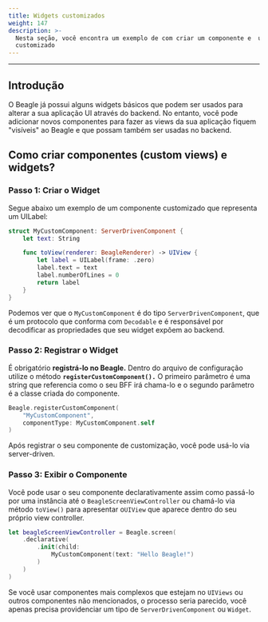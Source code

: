 ```yaml
---
title: Widgets customizados
weight: 147
description: >-
  Nesta seção, você encontra um exemplo de com criar um componente e  um widget
  customizado
---
```


---

## Introdução

O Beagle já possui alguns widgets básicos que podem ser usados para alterar a sua aplicação UI através do backend. No entanto, você pode adicionar novos componentes para fazer as views da sua aplicação fiquem "visíveis" ao Beagle e que possam também ser usadas no backend. 

## Como criar componentes \(custom views\) e widgets?

### Passo 1: Criar o Widget

Segue abaixo um exemplo de um componente customizado que representa um UILabel:

```swift
struct MyCustomComponent: ServerDrivenComponent {
    let text: String

    func toView(renderer: BeagleRenderer) -> UIView {
        let label = UILabel(frame: .zero)
        label.text = text
        label.numberOfLines = 0
        return label
    }
}
```

Podemos ver que o `MyCustomComponent` é do tipo `ServerDrivenComponent`, que é um protocolo que conforma com `Decodable` e é responsável por decodificar as propriedades que seu widget expõem ao backend.

### Passo 2: Registrar o Widget

É obrigatório **registrá-lo no Beagle.** Dentro do arquivo de configuração utilize o método **`registerCustomComponent().`** O primeiro parâmetro é uma string que referencia como o seu BFF irá chama-lo e o segundo parâmetro é a classe criada do componente.

```swift
Beagle.registerCustomComponent(
    "MyCustomComponent",
    componentType: MyCustomComponent.self
)
```

Após registrar o seu componente de customização, você pode usá-lo  via server-driven.

### Passo 3: Exibir o Componente

Você pode usar o seu componente declarativamente assim como passá-lo por uma instância até o `BeagleScreenViewController` ou chamá-lo via método `toView()` para apresentar o`UIView` que aparece dentro do seu próprio view controller.

```swift
let beagleScreenViewController = Beagle.screen(
    .declarative(
        .init(child:
            MyCustomComponent(text: "Hello Beagle!")
        )
    )
)
```

Se você usar componentes mais complexos que estejam no  `UIViews` ou outros componentes não mencionados, o processo seria parecido, você apenas precisa providenciar um tipo de `ServerDrivenComponent` ou `Widget`.

